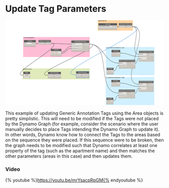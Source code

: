 # Update Tag Parameters

![](/03_Place-and-Update-Annotation-Tags/images/3-2_UpdateTags_Overall.png)

This example of updating Generic Annotation Tags using the Area objects is pretty simplistic. This will need to be modified if the Tags were not placed by the Dynamo Graph \(for example, consider the scenario where the user manually decides to place Tags intending the Dynamo Graph to update it\). In other words, Dynamo know how to connect the Tags to the areas based on the sequence they were placed. If this sequence were to be broken, then the graph needs to be modified such that Dynamo correlates at least one property of the tag \(such as the apartment name\) and then matches the other parameters \(areas in this case\) and then updates them.

### Video
{% youtube %}https://youtu.be/mrYsacpRpGM{% endyoutube %}


